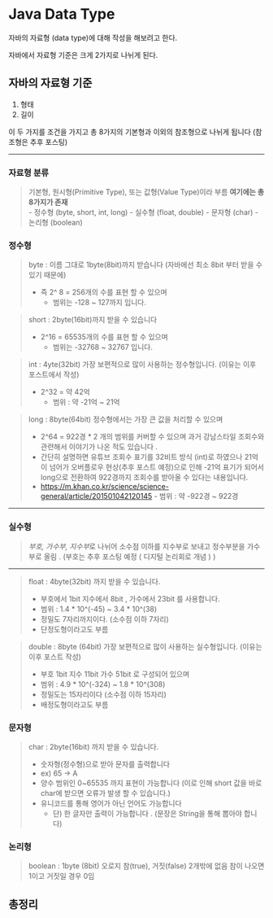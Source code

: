 # Java Data Type 
자바의 자료형 (data type)에 대해 작성을 해보려고 한다.

자바에서 자료형 기준은 크게 2가지로 나뉘게 된다.
## 자바의 자료형 기준 
1. 형태
2. 길이 

이 두 가지를 조건을 가지고 총 8가지의 기본형과 이외의 참조형으로 나뉘게 됩니다 (참조형은 추후 포스팅)

---
### 자료형 분류 
>  기본형, 원시형(Primitive Type), 또는 값형(Value Type)이라 부름
> 	**여기에는 총 8가지가 존재**   
> 		- 정수형 (byte, short, int, long)
> 		- 실수형 (float, double)
> 		- 문자형 (char)
> 		- 논리형 (boolean)


### 정수형

>byte : 이름 그대로 1byte(8bit)까지 받습니다 (자바에선 최소 8bit 부터 받을 수 있기 때문에)  
>	- 즉 2^ 8 = 256개의 수를 표현 할 수 있으며 
>		- 범위는 -128 ~ 127까지 입니다.

> short : 2byte(16bit)까지 받을 수 있습니다
> 	- 2^16 = 65535개의 수를 표현 할 수 있으며 
> 		- 범위는 -32768 ~ 32767 입니다.

> int : 4yte(32bit) 가장 보편적으로 많이 사용하는 정수형입니다. (이유는 이후 포스트에서 작성)
> 	- 2^32 = 약 42억
> 		- 범위 : 약 -21억 ~ 21억

> long : 8byte(64bit) 정수형에서는 가장 큰 값을 처리할 수 있으며 
> 	- 2^64 = 922경 * 2 개의 범위를 커버할 수 있으며 과거 강남스타일 조회수와 관련해서 이야기가 나온 적도 있습니다 .
> 	- 간단히 설명하면 유튜브 조회수 표기를 32비트 방식 (int)로 하였으나 21억이 넘어가 오버플로우 현상(추후 포스트 예정)으로 인해 -21억 표기가 되어서 long으로 전환하여 922경까지 조회수를 받아올 수 있다는 내용입니다.
> - https://m.khan.co.kr/science/science-general/article/201501042120145
> 		- 범위 : 약 -922경 ~ 922경


--- 
### 실수형
> *부호, 가수부, 지수부*로 나뉘어 소수점 이하를 지수부로 보내고 정수부분을 가수부로 올림 . (부호는 추후 포스팅 예정 ( 디지털 논리회로 개념 ) )
---

>float : 4byte(32bit) 까지 받을 수 있습니다.
>	- 부호에서 1bit 지수에서 8bit , 가수에서 23bit 를 사용합니다.
>	- 범위 :  1.4 * 10^(-45) ~ 3.4 * 10^(38) 
>	- 정밀도 7자리까지이다. (소수점 이하 7자리)
>	- 단정도형이라고도 부름

>double : 8byte (64bit) 가장 보편적으로 많이 사용하는 실수형입니다. (이유는 이후 포스트 작성)
>	- 부호 1bit 지수 11bit 가수 51bit 로 구성되어 있으며
>	- 범위 : 4.9 * 10^(-324) ~ 1.8 * 10^(308)
>	- 정밀도는 15자리이다 (소수점 이하 15자리)
>	- 배정도형이라고도 부름

### 문자형
> char : 2byte(16bit) 까지 받을 수 있습니다. 
> 	- 숫자형(정수형)으로 받아 문자를 출력합니다 
> 	- ex) 65 -> A 
> 	- 양수 범위인 0~65535 까지 표현이 가능합니다 (이로 인해 short 값을 바로 char에 받으면 오류가 발생 할 수 있습니다.)
> 	- 유니코드를 통해 영어가 아닌 언어도 가능합니다
> 		- 단) 한 글자만 출력이 가능합니다 . (문장은 String을 통해 뽑아야 합니다)

### 논리형
> boolean : 1byte (8bit)
> 오로지 참(true), 거짓(false) 2개밖에 없음
> 참이 나오면 1이고 거짓일 경우 0임  

## 총정리


